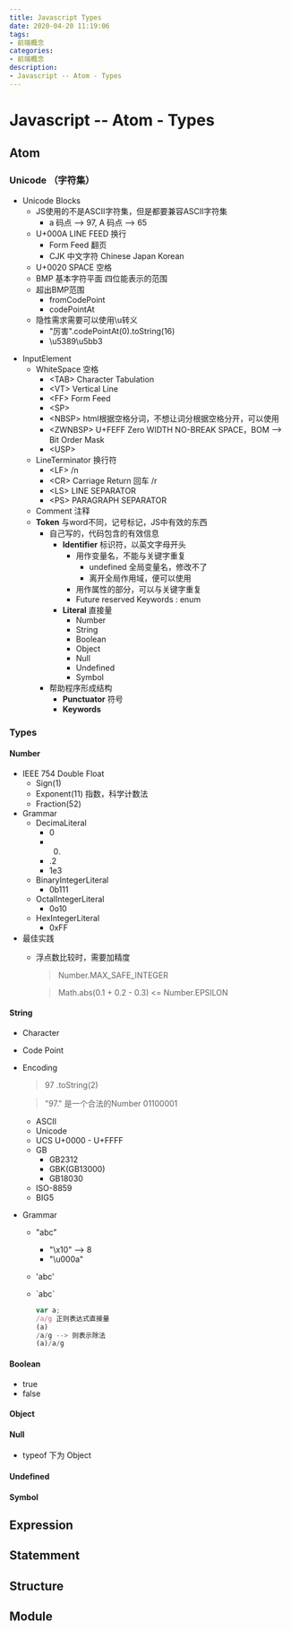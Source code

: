 ```yaml
---
title: Javascript Types
date: 2020-04-20 11:19:06
tags: 
- 前端概念
categories:
- 前端概念
description:
- Javascript -- Atom - Types
---
```




<style  type="text/css">
.lx-entry a {
    color: #191919;
    padding: 2px 0 1px 0;
    text-decoration: none;
    background-image: linear-gradient( transparent 0%, transparent calc(50% - 9px), rgba(247,65,65,.761) calc(50% - 9px), rgba(247,65,65,.761) 100% );
    transition: background-position 120ms ease-in-out, padding 120ms ease-in-out;
    background-size: 100% 200%;
    background-position: 0 0;
    word-break: break-word;
}

.lx-entry a:hover {
  background-image: linear-gradient( transparent 0%, transparent calc(50% - 9px), rgba(247,65,65,.761) calc(50% - 9px), rgba(247,65,65,.761) 100% );
  background-position: 0 100%;
}

.post-button a:hover {
  background-image: linear-gradient( transparent 0%, transparent calc(50% - 9px), transparent calc(50% - 9px), transparent 100% ) !important;
  background-position: 0 100% !important;
  outline: none !important;
  text-decoration: none !important;
}
</style>

# Javascript -- Atom - Types
## Atom
### Unicode （字符集）
- Unicode Blocks
	- JS使用的不是ASCII字符集，但是都要兼容ASCII字符集
		- a 码点 --> 97, A 码点 --> 65
	- U+000A LINE FEED 换行
		- Form Feed 翻页
		- CJK 中文字符 Chinese Japan Korean
	- U+0020 SPACE 空格
	- BMP 基本字符平面 四位能表示的范围
	- 超出BMP范围
		- fromCodePoint
		- codePointAt
	- 隐性需求需要可以使用\u转义
		- "厉害".codePointAt(0).toString(16)
		- \u5389\u5bb3
<!-- more -->

- InputElement
	- WhiteSpace 空格
		- &lt;TAB&gt; Character Tabulation
		- &lt;VT&gt; Vertical Line
		- &lt;FF&gt; Form Feed 
		- &lt;SP&gt; 
		- &lt;NBSP&gt; html根据空格分词，不想让词分根据空格分开，可以使用&nbsp;
		- &lt;ZWNBSP&gt; U+FEFF Zero WIDTH NO-BREAK SPACE，BOM --> Bit Order Mask
		- &lt;USP&gt;
	- LineTerminator 换行符
		- &lt;LF&gt; /n
		- &lt;CR&gt; Carriage Return 回车 /r
		- &lt;LS&gt; LINE SEPARATOR
		- &lt;PS&gt; PARAGRAPH SEPARATOR
	- Comment 注释
	- **Token** 与word不同，记号标记，JS中有效的东西
		- 自己写的，代码包含的有效信息
			- **Identifier** 标识符，以英文字母开头
				- 用作变量名，不能与关键字重复
					- undefined 全局变量名，修改不了
					- 离开全局作用域，便可以使用
				- 用作属性的部分，可以与关键字重复
				- Future reserved Keywords : enum
			- **Literal** 直接量
				- Number	
				- String
				- Boolean
				- Object
				- Null
				- Undefined
				- Symbol
		- 帮助程序形成结构
			- **Punctuator** 符号
			- **Keywords** 

			
### Types
#### Number
- IEEE 754 Double Float
	- Sign(1)
	- Exponent(11) 指数，科学计数法
	- Fraction(52)
- Grammar
	- DecimaLiteral
		- 0
		- 0.
		- .2
		- 1e3
	- BinaryIntegerLiteral
		- 0b111
	- OctalIntegerLiteral
		- 0o10
	- HexIntegerLiteral
		- 0xFF
- 最佳实践
	- 浮点数比较时，需要加精度
	
		> Number.MAX\_SAFE\_INTEGER
		
		> Math.abs(0.1 + 0.2 - 0.3) <= Number.EPSILON
	
	
#### String
- Character
- Code Point
- Encoding
	
	> 97 .toString(2)
	
	> "97." 是一个合法的Number 01100001
	
	- ASCII
	- Unicode
	- UCS U+0000 - U+FFFF
	- GB
		- GB2312
		- GBK(GB13000)
		- GB18030
	- ISO-8859
	- BIG5
- Grammar
	- "abc"
		- "\x10" --> 8
		- "\u000a"
	- 'abc'
	- \`abc\`
		
		```javascript
		var a;
		/a/g 正则表达式直接量
		(a)
		/a/g --> 则表示除法
		(a)/a/g
		```
		
	
#### Boolean
- true
- false




#### Object

#### Null
- typeof 下为 Object


#### Undefined

#### Symbol

## Expression
## Statemment
## Structure
## Module
